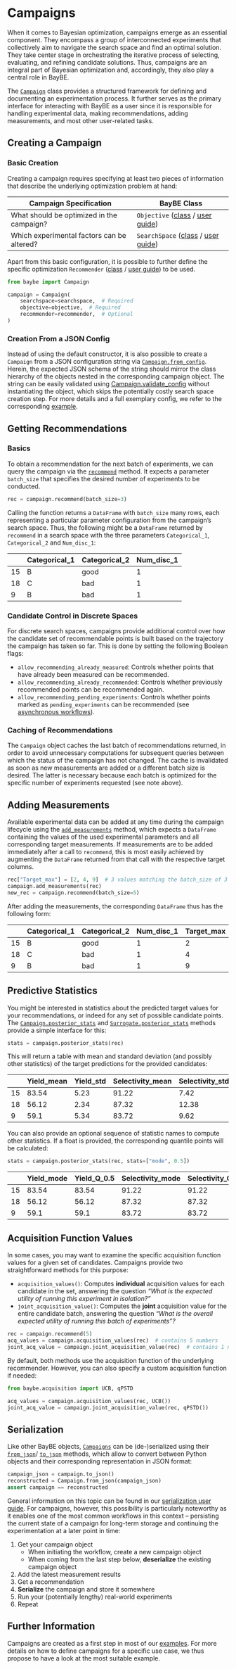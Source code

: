 # Campaigns

When it comes to Bayesian optimization, campaigns emerge as an essential component.
They encompass a group of interconnected experiments that collectively aim to navigate
the search space and find an optimal solution. They take center stage in orchestrating
the iterative process of selecting, evaluating, and refining candidate solutions.
Thus, campaigns are an integral part of Bayesian optimization and, accordingly,
they also play a central role in BayBE.

The [`Campaign`]() class provides a structured framework for
defining and documenting an experimentation process.
It further serves as the primary interface for interacting with BayBE as a user
since it is responsible for handling experimental data, making recommendations, adding
measurements, and most other user-related tasks.

## Creating a Campaign

### Basic Creation

Creating a campaign requires specifying at least two pieces of information that
describe the underlying optimization problem at hand:

| Campaign Specification                     | BayBE Class                                              |
|--------------------------------------------|----------------------------------------------------------|
| What should be optimized in the campaign?  | `Objective` ([class]() / [user guide](objectives.md))    |
| Which experimental factors can be altered? | `SearchSpace` ([class]() / [user guide](searchspace.md)) |

Apart from this basic configuration, it is possible to further define the specific
optimization
`Recommender` ([class]()
/ [user guide](recommenders.md)) to be used.

```python
from baybe import Campaign

campaign = Campaign(
    searchspace=searchspace,  # Required
    objective=objective,  # Required
    recommender=recommender,  # Optional
)
```

### Creation From a JSON Config

Instead of using the default constructor, it is also possible to create a `Campaign`
from a JSON configuration string via
[`Campaign.from_config`]().
Herein, the expected JSON schema of the string should mirror the class
hierarchy of the objects nested in the corresponding campaign object.
The string can be easily validated using
[Campaign.validate_config]() without
instantiating the object, which skips the potentially costly search space creation step.
For more details and a full exemplary config, we refer to the corresponding
[example]().

## Getting Recommendations

### Basics

To obtain a recommendation for the next batch of experiments, we can query the
campaign via the [`recommend`]() method.
It expects a parameter `batch_size` that specifies the desired number of
experiments to be conducted.

```python
rec = campaign.recommend(batch_size=3)
```

Calling the function returns a `DataFrame` with `batch_size` many rows, each
representing a particular parameter configuration from the campaign’s search space.
Thus, the following might be a `DataFrame` returned by `recommend` in a search space
with the three parameters `Categorical_1`, `Categorical_2` and `Num_disc_1`:

|    | Categorical_1   | Categorical_2   |   Num_disc_1 |
|----|-----------------|-----------------|--------------|
| 15 | B               | good            |            1 |
| 18 | C               | bad             |            1 |
|  9 | B               | bad             |            1 |

### Candidate Control in Discrete Spaces

For discrete search spaces, campaigns provide additional control over how the candidate
set of recommendable points is built based on the trajectory the campaign has taken so
far. This is done by setting the following Boolean flags:

- `allow_recommending_already_measured`:  Controls whether points that have already been
  measured can be recommended.
- `allow_recommending_already_recommended`: Controls whether previously recommended points can
  be recommended again.
- `allow_recommending_pending_experiments`: Controls whether points marked as
  `pending_experiments` can be recommended (see [asynchronous
  workflows](async.md#pending-experiments)).

### Caching of Recommendations

The `Campaign` object caches the last batch of recommendations returned, in order to
avoid unnecessary computations for subsequent queries between which the status
of the campaign has not changed.
The cache is invalidated as soon as new measurements are added or a different
batch size is desired.
The latter is necessary because each batch is optimized for the specific number of
experiments requested (see note above).

<a id="am"></a>

## Adding Measurements

Available experimental data can be added at any time during the campaign lifecycle using
the [`add_measurements`]() method,
which expects a `DataFrame` containing the values of the used experimental parameters
and all corresponding target measurements.
If measurements are to be added immediately after a call to `recommend`,
this is most easily achieved by augmenting the  `DataFrame` returned from that call
with the respective target columns.

```python
rec["Target_max"] = [2, 4, 9]  # 3 values matching the batch_size of 3
campaign.add_measurements(rec)
new_rec = campaign.recommend(batch_size=5)
```

After adding the measurements, the corresponding `DataFrame` thus has the following
form:

|    | Categorical_1   | Categorical_2   |   Num_disc_1 |   Target_max |
|----|-----------------|-----------------|--------------|--------------|
| 15 | B               | good            |            1 |            2 |
| 18 | C               | bad             |            1 |            4 |
|  9 | B               | bad             |            1 |            9 |

## Predictive Statistics

You might be interested in statistics about the predicted target values for your
recommendations, or indeed for any set of possible candidate points. The
[`Campaign.posterior_stats`]() and
[`Surrogate.posterior_stats`]() methods
provide a simple interface for this:

```python
stats = campaign.posterior_stats(rec)
```

This will return a table with mean and standard deviation (and possibly other
statistics) of the target predictions for the provided candidates:

|    |   Yield_mean |   Yield_std |   Selectivity_mean |   Selectivity_std | …   |
|----|--------------|-------------|--------------------|-------------------|-----|
| 15 |        83.54 |        5.23 |              91.22 |              7.42 | …   |
| 18 |        56.12 |        2.34 |              87.32 |             12.38 | …   |
|  9 |        59.1  |        5.34 |              83.72 |              9.62 | …   |

You can also provide an optional sequence of statistic names to compute other
statistics. If a float is provided, the corresponding quantile points will be
calculated:

```python
stats = campaign.posterior_stats(rec, stats=["mode", 0.5])
```

|    |   Yield_mode |   Yield_Q_0.5 |   Selectivity_mode |   Selectivity_Q_0.5 | …   |
|----|--------------|---------------|--------------------|---------------------|-----|
| 15 |        83.54 |         83.54 |              91.22 |               91.22 | …   |
| 18 |        56.12 |         56.12 |              87.32 |               87.32 | …   |
|  9 |        59.1  |         59.1  |              83.72 |               83.72 | …   |

## Acquisition Function Values

In some cases, you may want to examine the specific acquisition function values for a given set of candidates. Campaigns provide two straightforward methods for this purpose:

- `acquisition_values()`: Computes **individual** acquisition values for each candidate in the set, answering the question  *“What is the expected utility of running this experiment in isolation?”*
- `joint_acquisition_value()`: Computes the **joint** acquisition value for the entire candidate batch, answering the question  *“What is the overall expected utility of running this batch of experiments”?*

```python
rec = campaign.recommend(5)
acq_values = campaign.acquisition_values(rec)  # contains 5 numbers
joint_acq_value = campaign.joint_acquisition_value(rec)  # contains 1 number
```

By default, both methods use the acquisition function of the underlying recommender. However, you can also specify a custom acquisition function if needed:

```python
from baybe.acquisition import UCB, qPSTD

acq_values = campaign.acquisition_values(rec, UCB())
joint_acq_value = campaign.joint_acquisition_value(rec, qPSTD())
```

## Serialization

Like other BayBE objects, [`Campaigns`]() can be (de-)serialized
using their [`from_json`]()/
[`to_json`]() methods, which
allow to convert between Python objects and their corresponding representation in JSON
format:

```python
campaign_json = campaign.to_json()
reconstructed = Campaign.from_json(campaign_json)
assert campaign == reconstructed
```

General information on this topic can be found in our
[serialization user guide](serialization.md).
For campaigns, however, this possibility is particularly noteworthy as it enables
one of the most common workflows in this context –
persisting the current state of a campaign for long-term storage and continuing the
experimentation at a later point in time:

1. Get your campaign object
   * When initiating the workflow, create a new campaign object
   * When coming from the last step below, **deserialize** the existing campaign object
2. Add the latest measurement results
3. Get a recommendation
4. **Serialize** the campaign and store it somewhere
5. Run your (potentially lengthy) real-world experiments
6. Repeat

## Further Information

Campaigns are created as a first step in most of our
[examples]().
For more details on how to define campaigns for a specific use case, we thus propose
to have a look at the most suitable example.
